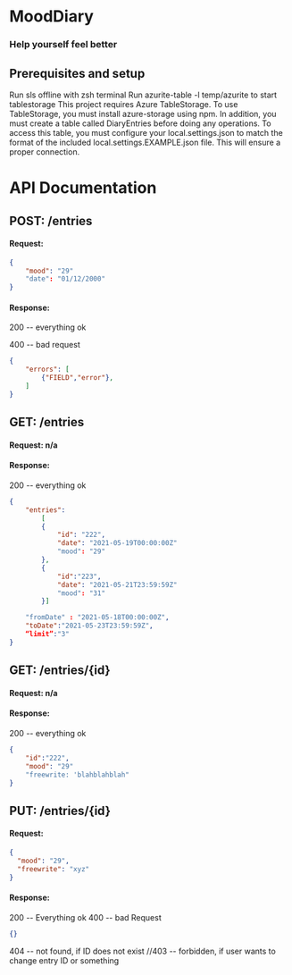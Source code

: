 # MoodDiary

### Help yourself feel better

## Prerequisites and setup

Run sls offline with zsh terminal
Run azurite-table -l temp/azurite to start tablestorage
This project requires Azure TableStorage. To use TableStorage, you must install azure-storage using npm. In addition, you must create a table called DiaryEntries before doing any operations. To access this table, you must configure your local.settings.json to match the format of the included local.settings.EXAMPLE.json file. This will ensure a proper connection.

# API Documentation

## POST: /entries

#### Request:

```json
{
    "mood": "29"
    "date": "01/12/2000"
}
```

#### Response:

200 -- everything ok

400 -- bad request

```json
{
    "errors": [
        {"FIELD","error"},
    ]
}
```

## GET: /entries

#### Request: n/a

#### Response:

200 -- everything ok

```json
{
    "entries":
        [
        {
            "id": "222",
            "date": "2021-05-19T00:00:00Z"
            "mood": "29"
        },
        {
            "id":"223",
            "date": "2021-05-21T23:59:59Z"
            "mood": "31"
        }]

    "fromDate" : "2021-05-18T00:00:00Z",
    "toDate":"2021-05-23T23:59:59Z",
    “limit”:"3"
}
```

## GET: /entries/{id}

#### Request: n/a

#### Response:

200 -- everything ok

```json
{
    "id":"222",
    "mood": "29"
    "freewrite: 'blahblahblah"
}
```

## PUT: /entries/{id}

#### Request:

```json
{
  "mood": "29",
  "freewrite": "xyz"
}
```

#### Response:

200 -- Everything ok
400 -- bad Request

```json
{}
```

404 -- not found, if ID does not exist
//403 -- forbidden, if user wants to change entry ID or something

